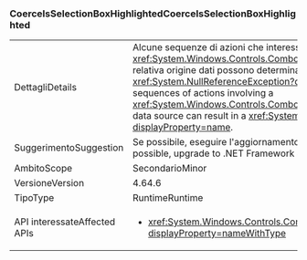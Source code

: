 ### <a name="coerceisselectionboxhighlighted"></a><span data-ttu-id="54c66-101">CoerceIsSelectionBoxHighlighted</span><span class="sxs-lookup"><span data-stu-id="54c66-101">CoerceIsSelectionBoxHighlighted</span></span>

|   |   |
|---|---|
|<span data-ttu-id="54c66-102">Dettagli</span><span class="sxs-lookup"><span data-stu-id="54c66-102">Details</span></span>|<span data-ttu-id="54c66-103">Alcune sequenze di azioni che interessano un <xref:System.Windows.Controls.ComboBox?displayProperty=name> e la relativa origine dati possono determinare un'eccezione <xref:System.NullReferenceException?displayProperty=name>.</span><span class="sxs-lookup"><span data-stu-id="54c66-103">Certain sequences of actions involving a <xref:System.Windows.Controls.ComboBox?displayProperty=name> and its data source can result in a <xref:System.NullReferenceException?displayProperty=name>.</span></span>|
|<span data-ttu-id="54c66-104">Suggerimento</span><span class="sxs-lookup"><span data-stu-id="54c66-104">Suggestion</span></span>|<span data-ttu-id="54c66-105">Se possibile, eseguire l'aggiornamento a .NET Framework 4.6.2.</span><span class="sxs-lookup"><span data-stu-id="54c66-105">If possible, upgrade to .NET Framework 4.6.2.</span></span>|
|<span data-ttu-id="54c66-106">Ambito</span><span class="sxs-lookup"><span data-stu-id="54c66-106">Scope</span></span>|<span data-ttu-id="54c66-107">Secondario</span><span class="sxs-lookup"><span data-stu-id="54c66-107">Minor</span></span>|
|<span data-ttu-id="54c66-108">Versione</span><span class="sxs-lookup"><span data-stu-id="54c66-108">Version</span></span>|<span data-ttu-id="54c66-109">4.6</span><span class="sxs-lookup"><span data-stu-id="54c66-109">4.6</span></span>|
|<span data-ttu-id="54c66-110">Tipo</span><span class="sxs-lookup"><span data-stu-id="54c66-110">Type</span></span>|<span data-ttu-id="54c66-111">Runtime</span><span class="sxs-lookup"><span data-stu-id="54c66-111">Runtime</span></span>|
|<span data-ttu-id="54c66-112">API interessate</span><span class="sxs-lookup"><span data-stu-id="54c66-112">Affected APIs</span></span>|<ul><li><xref:System.Windows.Controls.ComboBox.IsSelectionBoxHighlighted?displayProperty=nameWithType></li></ul>|

